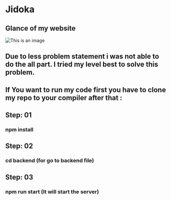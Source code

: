 # Jidoka
## Glance of my website
![This is an image](https://github.com/Harishankar999/Infinite_Scroll/blob/master/GIF-221106_112045.gif?raw=true)


## Due to less problem statement i was not able to do the all part. I tried my level best to solve this problem.

## If You want to run my code first you have to clone my repo to your compiler after that :
## Step: 01
### npm install
## Step: 02
### cd backend (for go to backend file)
## Step: 03
### npm run start (It will start the server)
